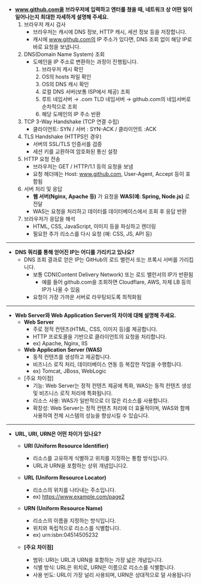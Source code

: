 - **www.github.com을 브라우저에 입력하고 엔터를 쳤을 때, 네트워크 상 어떤 일이 일어나는지 최대한 자세하게 설명해 주세요.**
  1) 브라우저 캐시 검사 
     - 브라우저는 캐시에 DNS 정보, HTTP 캐시, 세션 정보 등을 저장합니다. 
     - 캐시에 www.github.com의 IP 주소가 있다면, DNS 조회 없이 해당 IP로 바로 요청을 보냅니다.
  2) DNS(Domain Name System) 조회 
     + 도메인을 IP 주소로 변환하는 과정이 진행됩니다.
        1) 브라우저 캐시 확인
        2) OS의 hosts 파일 확인
        3) OS의 DNS 캐시 확인
        4) 로컬 DNS 서버(보통 ISP에서 제공) 조회
        5) 루트 네임서버 → .com TLD 네임서버 → github.com의 네임서버로 순차적으로 조회
        6) 해당 도메인의 IP 주소 반환
  3) TCP 3-Way Handshake (TCP 연결 수립)
     - 클라이언트: SYN / 서버 : SYN-ACK / 클라이언트 :ACK
  4) TLS Handshake (HTTPS인 경우)
     - 서버의 SSL/TLS 인증서를 검증
     - 세션 키를 교환하여 암호화된 통신 설정
  5) HTTP 요청 전송
     - 브라우저는 GET / HTTP/1.1 등의 요청을 보냄
     - 요청 헤더에는 Host: www.github.com, User-Agent, Accept 등이 포함됨
  6) 서버 처리 및 응답
     - **웹 서버(Nginx, Apache 등)** 가 요청을 **WAS(예: Spring, Node.js)** 로 전달
     - WAS는 요청을 처리하고 데이터를 데이터베이스에서 조회 후 응답 반환
  7) 브라우저가 응답을 해석
     - HTML, CSS, JavaScript, 이미지 등을 파싱하고 렌더링
     - 필요한 추가 리소스를 다시 요청 (예: CSS, JS, API 등)
----
- **DNS 쿼리를 통해 얻어진 IP는 어디를 가리키고 있나요?**
  - DNS 조회 결과로 얻은 IP는 GitHub의 로드 밸런서 또는 프록시 서버를 가리킵니다.
    + 보통 CDN(Content Delivery Network) 또는 로드 밸런서의 IP가 반환됨 
      + 예를 들어 github.com을 조회하면 Cloudflare, AWS, 자체 LB 등의 IP가 나올 수 있음 
    + 요청이 가장 가까운 서버로 라우팅되도록 최적화됨
----
- **Web Server와 Web Application Server의 차이에 대해 설명해 주세요.**
  + **Web Server** 
    + 주로 정적 컨텐츠(HTML, CSS, 이미지 등)를 제공합니다. 
    + HTTP 프로토콜을 기반으로 클라이언트의 요청을 처리합니다. 
    + ex) Apache, Nginx, IIS
  + **Web Application Server (WAS)**
    + 동적 컨텐츠를 생성하고 제공합니다. 
    + 비즈니스 로직 처리, 데이터베이스 연동 등 복잡한 작업을 수행합니다. 
    + ex) Tomcat, JBoss, WebLogic
  + [주요 차이점]
    + 기능: Web Server는 정적 컨텐츠 제공에 특화, WAS는 동적 컨텐츠 생성 및 비즈니스 로직 처리에 특화됩니다. 
    + 리소스 사용: WAS가 일반적으로 더 많은 리소스를 사용합니다. 
    + 확장성: Web Server는 정적 컨텐츠 처리에 더 효율적이며, WAS와 함께 사용하여 전체 시스템의 성능을 향상시킬 수 있습니다.
----
- **URL, URI, URN은 어떤 차이가 있나요?**
  - **URI (Uniform Resource Identifier)**
    - 리소스를 고유하게 식별하고 위치를 지정하는 통합 방식입니다. 
    - URL과 URN을 포함하는 상위 개념입니다2. 
  - **URL (Uniform Resource Locator)**
    - 리소스의 위치를 나타내는 주소입니다. 
    - ex) https://www.example.com/page2
  - **URN (Uniform Resource Name)**
    - 리소스의 이름을 지정하는 방식입니다. 
    - 위치와 독립적으로 리소스를 식별합니다. 
    - ex) urn:isbn:04514505232

  - **[주요 차이점]**
    - 범위: URI는 URL과 URN을 포함하는 가장 넓은 개념입니다.
    - 식별 방식: URL은 위치로, URN은 이름으로 리소스를 식별합니다. 
    - 사용 빈도: URL이 가장 널리 사용되며, URN은 상대적으로 덜 사용됩니다


